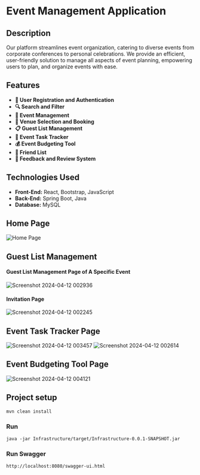 # Event Management Application

## Description
Our platform streamlines event organization, catering to diverse events from corporate conferences to personal celebrations. We provide an efficient, user-friendly solution to manage all aspects of event planning, empowering users to plan, and organize events with ease.

## Features
- **👤 User Registration and Authentication**
- **🔍 Search and Filter**
- **📅 Event Management**
- **📍 Venue Selection and Booking**
- **📋 Guest List Management**
- **📝 Event Task Tracker**
- **💰 Event Budgeting Tool**
- **👥 Friend List**
- **🌟 Feedback and Review System**

## Technologies Used
- **Front-End:** React, Bootstrap, JavaScript
- **Back-End:**  Spring Boot, Java
- **Database:** MySQL

## Home Page
![Home Page](https://github.com/Cream0life/event-management-application/assets/115317267/6c5e4076-f3f7-4f0c-8704-e2d0e12227aa)

## Guest List Management
#### Guest List Management Page of A Specific Event
![Screenshot 2024-04-12 002936](https://github.com/Cream0life/event-management-application/assets/115317267/58398775-bf95-4e21-b873-dcc4d308814f)
#### Invitation Page
![Screenshot 2024-04-12 002245](https://github.com/Cream0life/event-management-application/assets/115317267/59d3c149-2be5-4e93-a7c7-e5d2b46952c9)

## Event Task Tracker Page
![Screenshot 2024-04-12 003457](https://github.com/Cream0life/event-management-application/assets/115317267/22b9446b-a828-4d13-8547-125553118e03)
![Screenshot 2024-04-12 002614](https://github.com/Cream0life/event-management-application/assets/115317267/6b0cdf42-81a0-4591-a3ad-f28975bf3130)

## Event Budgeting Tool Page
![Screenshot 2024-04-12 004121](https://github.com/Cream0life/event-management-application/assets/115317267/26475633-26d1-4afb-8935-e83d519835d2)

## Project setup
```
mvn clean install
```

### Run
```
java -jar Infrastructure/target/Infrastructure-0.0.1-SNAPSHOT.jar
```

### Run Swagger
```
http://localhost:8080/swagger-ui.html
```
